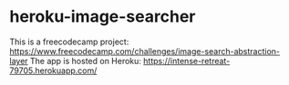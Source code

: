 # heroku-image-searcher
This is a freecodecamp project: https://www.freecodecamp.com/challenges/image-search-abstraction-layer 
The app is hosted on Heroku: https://intense-retreat-79705.herokuapp.com/
